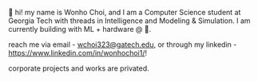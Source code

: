 👋 hi! my name is Wonho Choi, and I am a Computer Science student at Georgia Tech with threads in Intelligence and Modeling & Simulation. I am currently building with ML + hardware @ .

reach me via email - wchoi323@gatech.edu, or through my linkedin - https://www.linkedin.com/in/wonhochoi1/!

corporate projects and works are privated. 

